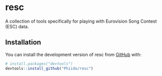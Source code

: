 
<!-- README.md is generated from README.Rmd. Please edit that file -->

# resc

<!-- badges: start -->
<!-- badges: end -->

A collection of tools specifically for playing with Eurovision Song
Contest (ESC) data.

## Installation

You can install the development version of resc from
[GitHub](https://github.com/) with:

``` r
# install.packages("devtools")
devtools::install_github("Phiido/resc")
```

